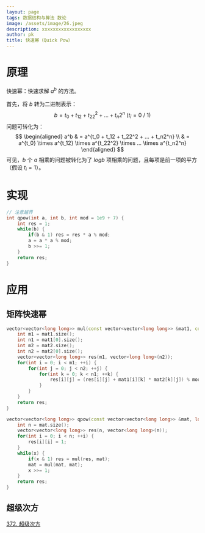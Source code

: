 ```yaml
---
layout: page
tags: 数据结构与算法 数论
image: /assets/image/26.jpeg
description: xxxxxxxxxxxxxxxxxx
author: pk
title: 快速幂（Quick Pow）
---
```


# 原理

快速幂：快速求解 $a^b$ 的方法。

首先，将 $b$ 转为二进制表示：
$$
b = t_0 + t_12 + t_22^2 + ... + t_n2^n \ (t_i = 0\ /\ 1)
$$
问题可转化为：
$$
\begin{aligned}
a^b
& = a^{t_0 + t_12 + t_22^2 + ... + t_n2^n} \\
& = a^{t_0} \times a^{t_12} \times a^{t_22^2} \times ... \times a^{t_n2^n} 
\end{aligned}
$$
可见，$b$ 个 $a$ 相乘的问题被转化为了 $logb$ 项相乘的问题，且每项是前一项的平方（假设 $t_i = 1$）。



# 实现



```cpp
// 注意越界
int qpow(int a, int b, int mod = 1e9 + 7) {
    int res = 1;
    while(b) {
        if(b & 1) res = res * a % mod;
        a = a * a % mod;
        b >>= 1;
    }
    return res;
}
```





# 应用

## 矩阵快速幂

```cpp
vector<vector<long long>> mul(const vector<vector<long long>> &mat1, const vector<vector<long long>> &mat2, long long mod = 1e9 + 7) {
    int m1 = mat1.size();
    int n1 = mat1[0].size();
    int m2 = mat2.size();
    int n2 = mat2[0].size();
    vector<vector<long long>> res(m1, vector<long long>(n2));
    for(int i = 0; i < m1; ++i) {
        for(int j = 0; j < n2; ++j) {
            for(int k = 0; k < n1; ++k) {
                res[i][j] = (res[i][j] + mat1[i][k] * mat2[k][j]) % mod;
            }
        }
    }
    return res;
}

vector<vector<long long>> qpow(const vector<vector<long long>> &mat, long long x, long long mod = 1e9 + 7) {
    int n = mat.size();
    vector<vector<long long>> res(n, vector<long long>(n));
    for(int i = 0; i < n; ++i) {
        res[i][i] = 1;
    }
    while(x) {
        if(x & 1) res = mul(res, mat);
        mat = mul(mat, mat);
        x >>= 1;
    }
    return res;
}
```



## 超级次方

[372. 超级次方](https://leetcode.cn/problems/super-pow/)
